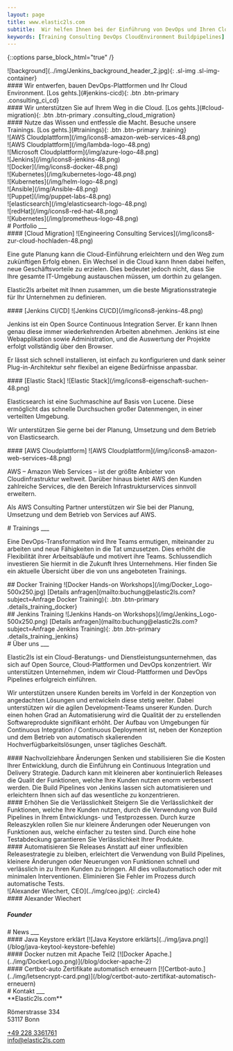 ```yaml
---
layout: page
title: www.elastic2ls.com
subtitle:  Wir helfen Ihnen bei der Einführung von DevOps und Ihren Cloud Migration. Wir entwerfen, bauen DevOps-Plattformen und Ihr Cloud Environment. Wir bieten Trainings zu den Themen DevOps, Cloud, Linux und vieles mehr.
keywords: [Training Consulting DevOps CloudEnvironment Buildpipelines]
---
```

{::options parse_block_html="true" /}


<!--- SLIDER -->
<div class="slider">
<!-- SLIDER BG IMAGE -->
<div class="sl-img-container-start">

<div id="carousel-top" class="carousel" data-interval="5000" data-ride="carousel">
![background](../img/Jenkins_background_header_2.jpg){: .sl-img .sl-img-container}

<div class="carousel-inner">
<div class="item active">
#### Wir entwerfen, bauen DevOps-Plattformen und Ihr Cloud Environment.
<!-- ![Wir entwerfen, bauen DevOps-Plattformen und Ihr Cloud Environment.](/img/icons8-jenkins-50.png){: .icons } -->
[Los gehts.](#jenkins-cicd){: .btn .btn-primary .consulting_ci_cd}
</div>

<div class="item">
#### Wir unterstützen Sie auf Ihrem Weg in die Cloud.
<!-- ![Wir unterstützen Sie auf Ihrem Weg in die Cloud.](/img/icons8-newtonsoft-50.png){: .icons } -->
[Los gehts.](#cloud-migration){: .btn .btn-primary .consulting_cloud_migration}
</div>

<div class="item">
#### Nutze das Wissen und entfessle die Macht. Besuche unsere Trainings.
<!-- ![Nutze das Wissen und entfessle die Macht. Besuche unsere Trainings.](/img/icons8-lichtschwert-50.png){: .icons } -->
[Los gehts.](#trainings){: .btn .btn-primary .training}
</div>


</div>
</div>

</div>
<!-- SLIDER BG IMAGE -->
</div>
<!--- SLIDER -->

<!--- GRID -->
<div class="grid">

<!-- TECH EXPERTS-->
<div class="grid-content-techexperts hidden-xs">

<div class="col-sm-2 col-md-1">
<div class="boxes flexible">
![AWS Cloudplattform](/img/icons8-amazon-web-services-48.png)
</div>
</div>

<div class="col-sm-2 col-md-1">
<div class="boxes flexible">
![AWS Cloudplattform](/img/lambda-logo-48.png)
</div>
</div>

<div class="col-sm-2 col-md-1">
<div class="boxes flexible">
![Microsoft Cloudplattform](/img/azure-logo-48.png)
</div>
</div>

<div class="col-sm-2 col-md-1">
<div class="boxes flexible">
![Jenkins](/img/icons8-jenkins-48.png)
</div>
</div>

<div class="col-sm-2 col-md-1">
<div class="boxes flexible">
![Docker](/img/icons8-docker-48.png)
</div>
</div>

<div class="col-sm-2 col-md-1">
<div class="boxes flexible">
![Kubernetes](/img/kubernetes-logo-48.png)
</div>
</div>

<div class="col-sm-2 col-md-1">
<div class="boxes flexible">
![Kubernetes](/img/helm-logo-48.png)
</div>
</div>

<div class="col-sm-2 col-md-1">
<div class="boxes flexible">
![Ansible](/img/Ansible-48.png)
</div>
</div>

<div class="col-sm-2 col-md-1">
<div class="boxes flexible">
![Puppet](/img/puppet-labs-48.png)
</div>
</div>

<div class="col-sm-2 col-md-1">
<div class="boxes flexible">
![elasticsearch](/img/elasticsearch-logo-48.png)
</div>
</div>

<div class="col-sm-2 col-md-1">
<div class="boxes flexible">
![redHat](/img/icons8-red-hat-48.png)
</div>
</div>

<div class="col-sm-2 col-md-1">
<div class="boxes flexible">
![Kubernetes](/img/prometheus-logo-48.png)
</div>
</div>



</div>
<!-- TECH EXPERTS-->

<!--- GRID CONTENT PORTFOLIO  -->
<div class="grid-content-portfolio">
# Portfolio
___

<div class="col-sm-12 col-md-6">
<div class="boxes flexible portfoliobox">
#### [Cloud Migration]
![Engineering Consulting Services](/img/icons8-zur-cloud-hochladen-48.png)

Eine gute Planung kann die Cloud-Einführung erleichtern und den Weg zum zukünftigen Erfolg ebnen. Ein Wechsel in die Cloud kann Ihnen dabei helfen, neue Geschäftsvorteile zu erzielen. Dies bedeutet jedoch nicht, dass Sie Ihre gesamte IT-Umgebung austauschen müssen, um dorthin zu gelangen.

Elastic2ls arbeitet mit Ihnen zusammen, um die beste Migrationsstrategie für Ihr Unternehmen zu definieren.
</div>
</div>

<div class="col-sm-12 col-md-6">
<div class="boxes flexible portfoliobox">
#### [Jenkins CI/CD]
![Jenkins CI/CD](/img/icons8-jenkins-48.png)

Jenkins ist ein Open Source Continuous Integration Server. Er kann Ihnen genau diese immer wiederkehrenden Arbeiten abnehmen. Jenkins ist eine Webapplikation sowie Administration, und die Auswertung der Projekte erfolgt vollständig über den Browser.

Er lässt sich schnell installieren, ist einfach zu konfigurieren und dank seiner Plug-in-Architektur sehr flexibel an eigene Bedürfnisse anpassbar.
</div>
</div>

<div class="col-sm-12 col-md-6">
<div class="boxes flexible portfoliobox">
#### [Elastic Stack]
![Elastic Stack](/img/icons8-eigenschaft-suchen-48.png)

Elasticsearch ist eine Suchmaschine auf Basis von Lucene. Diese ermöglicht das schnelle Durchsuchen großer Datenmengen, in einer verteilten Umgebung.

Wir unterstützen Sie gerne bei der Planung, Umsetzung und dem Betrieb von Elasticsearch.


</div>
</div>

<div class="col-sm-12 col-md-6">
<div class="boxes flexible portfoliobox">
#### [AWS Cloudplattform]
![AWS Cloudplattform](/img/icons8-amazon-web-services-48.png)

AWS – Amazon Web Services – ist der größte Anbieter von Cloudinfrastruktur weltweit. Darüber hinaus bietet AWS den Kunden zahlreiche Services, die den Bereich Infrastrukturservices sinnvoll erweitern.

Als AWS Consulting Partner unterstützen wir Sie bei der Planung, Umsetzung und dem Betrieb von Services auf AWS.
</div>
</div>

</div>
<!--- GRID CONTENT PORTFOLIO  -->

<!-- GRID CONTENT Training-->
<div class="grid-content-training">
# Trainings
___

Eine DevOps-Transformation wird Ihre Teams ermutigen, miteinander zu arbeiten und neue Fähigkeiten in die Tat umzusetzen. Dies erhöht die Flexibilität ihrer Arbeitsabläufe und motivert ihre Teams. Schlussendlich investieren Sie hiermit in die Zukunft Ihres Unternehmens. Hier finden Sie ein aktuelle Übersicht über die von uns angeboteten Trainings.

<!-- Docker Training -->
<div class="training-inner">
## Docker Training
![Docker Hands-on Workshops](/img/Docker_Logo-500x250.jpg)
[Details anfragen](mailto:buchung@elastic2ls.com?subject=Anfrage Docker Training){: .btn .btn-primary .details_training_docker}
</div>
<!-- Docker Training -->

<!-- Jenkins Training -->
<div class="training-inner">
## Jenkins Training
![Jenkins Hands-on Workshops](/img/Jenkins_Logo-500x250.png)
[Details anfragen](mailto:buchung@elastic2ls.com?subject=Anfrage Jenkins Training){: .btn .btn-primary .details_training_jenkins}
</div>
<!-- Jenkins Training -->

</div>
<!-- GRID CONTENT Training-->

<!-- GRID CONTENT ABOUT -->
<div class="grid-content-about">
# Über uns
___
<p class="description">
Elastic2ls ist ein Cloud-Beratungs- und Dienstleistungsunternehmen, das sich auf Open Source, Cloud-Plattformen und DevOps konzentriert. Wir unterstützen Unternehmen, indem wir Cloud-Plattformen und DevOps Pipelines erfolgreich einführen.</p>
<p class="description">
Wir unterstützen unsere Kunden bereits im Vorfeld in der Konzeption von angedachten Lösungen und entwickeln diese stetig weiter. Dabei unterstützen wir die agilen Development-Teams unserer Kunden. Durch einen hohen Grad an Automatisierung wird die Qualität der zu erstellenden Softwareprodukte signifikant erhöht. Der Aufbau von Umgebungen für Continuous Integration / Continuous Deployment ist, neben der Konzeption und dem Betrieb von automatisch skalierenden Hochverfügbarkeitslösungen, unser tägliches Geschäft.</p>
<div class="col-sm-8 col-md-4">
<div class="boxes flexible aboutbox">
#### Nachvollziehbare Änderungen
Senken und stabilisieren Sie die Kosten Ihrer Entwicklung, durch die Einführung ein Continuous Integration und Delivery Strategie. Dadurch kann mit kleineren aber kontinuierlich Releases die Qualit der Funktionen, welche Ihre Kunden nutzen enorm verbessert werden. Die Build Pipelines von Jenkins lassen sich automatisieren und erleichtern Ihnen sich auf das wesentliche zu konzentrieren.
</div>
</div>

<div class="col-sm-8 col-md-4">
<div class="boxes flexible aboutbox">
#### Erhöhen Sie die Verlässlichkeit
Steigern Sie die Verlässlichkeit der Funktionen, welche Ihre Kunden nutzen, durch die Verwendung von Build Pipelines in Ihrem Entwicklungs- und Testprozessen. Durch kurze Releaszyklen rollen Sie nur kleinere Änderungen oder Neuerungen von Funktionen aus, welche einfacher zu testen sind. Durch eine hohe Testabdeckung garantieren Sie Verlässlichkeit Ihrer Produkte.
</div>
</div>

<div class="col-sm-8 col-md-4">
<div class="boxes flexible aboutbox">
#### Automatisieren Sie Releases
Anstatt auf einer unflexiblen Releasestrategie zu bleiben, erleichtert die Verwendung von Build Pipelines, kleinere Änderungen oder Neuerungen von Funktionen schnell und verlässlich in zu Ihren Kunden zu bringen. All dies vollautomatisch oder mit minimalen Interventionen. Eliminieren Sie Fehler im Prozess durch automatische Tests.
</div>
</div>

<div class="col-sm-8 col-md-4">
<div class="boxes flexible about">
![Alexander Wiechert, CEO](../img/ceo.jpg){: .circle4}
</div>
</div>

<div class="col-sm-8 col-md-4">
<div class="boxes flexible about">
#### Alexander Wiechert

##### Founder

<p class="circle3"><a href="https://www.xing.com/profile/Alexander_Wiechert/cv" rel="noreferrer" target="_blank" class="fa fa-xing"></a></p>
<p class="circle3"><a href="https://www.linkedin.com/in/alexander-wiechert/" rel="noreferrer" target="_blank" class="fa fa-linkedin"></a></p>
<p class="circle3"><a href="https://github.com/elastic2ls-awiechert" rel="noreferrer" target="_blank" class="fa fa-github"></a></p>
<p class="circle3"><a href="mailto:info@elastic2ls.com?subject=feedback" target="_blank" class="fa fa-envelope-open-o"></a></p>

</div>
</div>

</div>
<!-- GRID CONTENT ABOUT -->

<!-- GRID CONTENT NEWS-->
<div class="grid-content-news">
# News
___
<div class="col-sm-8 col-md-4">
<div class="boxes flexible">
#### Java Keystore erklärt
[![Java Keystore erklärts](../img/java.png)](/blog/java-keytool-keystore-befehle)
</div>
</div>

<div class="col-sm-8 col-md-4">
<div class="boxes flexible">
#### Docker nutzen mit Apache Teil2
[![Docker Apache.](../img/DockerLogo.png)](/blog/docker-apache-2)
</div>
</div>

<div class="col-sm-8 col-md-4">
<div class="boxes flexible">
#### Certbot-auto Zertifikate automatisch erneuern
[![Certbot-auto.](../img/letsencrypt-card.png)](/blog/certbot-auto-zertifikat-automatisch-erneuern)
</div>
</div>

</div>
<!-- GRID CONTENT NEWS-->

<!-- GRID CONTENT KONTAKT-->
<div class="grid-content-contact">
# Kontakt
___
<div class="boxes flexible contact">
<div class="workdescription">
**Elastic2ls.com**<br>

Römerstrasse 334<br>
53117 Bonn<br>

<a href="tel:02283361761" class="fa fa-phone"> +49 228 3361761</a><br>
<a href="mailto:info@elastic2ls.com?subject=Kontakt" class="fa fa-envelope-open-o"> info@elastic2ls.com</a>

</div>
</div>

</div>
<!-- GRID CONTENT KONTAKT-->

</div>
<!--- GRID -->
